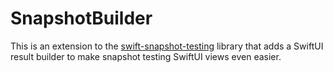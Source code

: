 # SnapshotBuilder

This is an extension to the [swift-snapshot-testing](https://github.com/pointfreeco/swift-snapshot-testing) library that adds a SwiftUI result builder to make snapshot testing SwiftUI views even easier.


